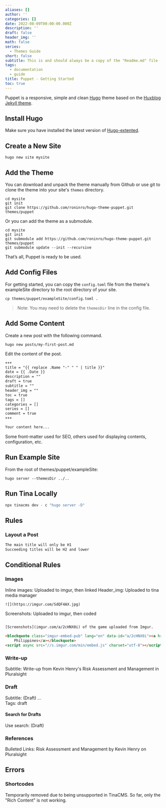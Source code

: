 ```yaml
---
aliases: []
author: ''
categories: []
date: 2022-08-09T00:00:00.000Z
description: ''
draft: false
header_img: ''
math: false
series:
  - Themes Guide
short: false
subtitle: This is and should always be a copy of the "Readme.md" file
tags:
  - documentation
  - guide
title: Puppet - Getting Started
toc: true
---
```


Puppet is a responsive, simple and clean [Hugo](https://gohugo.io/) theme based on the [Huxblog Jekyll theme](https://github.com/Huxpro/huxpro.github.io).

<!--more-->

## Install Hugo

Make sure you have installed the latest version of [Hugo-extented](https://gohugo.io/getting-started/installing/).

## Create a New Site

```shell
hugo new site mysite
```

## Add the Theme

You can download and unpack the theme manually from Github or use git to clone the theme into your site's `themes` directory.

```shell
cd mysite
git init
git clone https://github.com/roninro/hugo-theme-puppet.git themes/puppet
```

Or you can add the theme as a submodule.

```shell
cd mysite
git init
git submodule add https://github.com/roninro/hugo-theme-puppet.git themes/puppet
git submodule update --init --recursive
```

That’s all, Puppet is ready to be used.

## Add Config Files

For getting started, you can copy the `config.toml` file from the theme's exampleSite directory to the root directory of your site.

```shell
cp themes/puppet/exampleSite/config.toml .
```

> Note: You may need to delete the `themesDir` line in the config file.

## Add Some Content

Create a new post with the following command.

```shell
hugo new posts/my-first-post.md
```

Edit the content of the post.

```markdown
+++
title = "{{ replace .Name "-" " " | title }}"
date = {{ .Date }}
description = ""
draft = true
subtitle = ""
header_img = ""
toc = true
tags = []
categories = []
series = []
comment = true
+++

Your content here...
```

Some front-matter used for SEO, others used for displaying contents, configuration, etc.

## Run Example Site

From the root of themes/puppet/exampleSite:

```shell
hugo server --themesDir ../..
```

## Run Tina Locally

```javascript
npx tinacms dev - c "hugo server -D"
```

## Rules

### Layout a Post

```markdown
The main title will only be H1
Succeeding titles will be H2 and lower
```

## Conditional Rules

### Images

Inline images: Uploaded to imgur, then linked
Header\_img: Uploaded to tina media manager

```html
![](https://imgur.com/SdQF4AX.jpg)
```

Screenshots: Uploaded to imgur, then coded

```html

[Screenshots](imgur.com/a/2cHNX0i) of the game uploaded from Imgur.

<blockquote class="imgur-embed-pub" lang="en" data-id="a/2cHNX0i"><a href="//imgur.com/a/2cHNX0i">It's More Find in the
    Philippines</a></blockquote>
<script async src="//s.imgur.com/min/embed.js" charset="utf-8"></script>

```

### Write-up

Subtitle: Write-up from Kevin Henry's Risk Assessment and Management in Pluralsight

### Draft

Subtitle: (Draft) ...\
Tags: draft

#### Search for Drafts

Use search: (Draft)

### References

Bulleted Links: Risk Assessment and Management by Kevin Henry on Pluralsight

## Errors

### Shortcodes

Temporarily removed due to being unsupported in TinaCMS. So far, only the "Rich Content" is not working.
